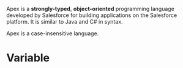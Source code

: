 Apex is a **strongly-typed**, **object-oriented** programming language developed by Salesforce for building applications on the Salesforce platform. It is similar to Java and C# in syntax.

Apex is a case-insensitive language.

# Variable